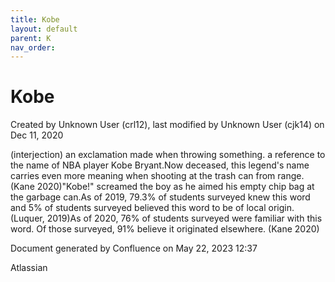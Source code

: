 ```yaml
---
title: Kobe
layout: default
parent: K
nav_order:
---
```


# Kobe

Created by  Unknown User (crl12), last modified by  Unknown User (cjk14) on Dec 11, 2020

(interjection) an exclamation made when throwing something. a reference to the name of NBA player Kobe Bryant.Now deceased, this legend's name carries even more meaning when shooting at the trash can from range.(Kane 2020)&quot;Kobe!&quot; screamed the boy as he aimed his empty chip bag at the garbage can.As of 2019, 79.3% of students surveyed knew this word and 5% of students surveyed believed this word to be of local origin. (Luquer, 2019)As of 2020, 76% of students surveyed were familiar with this word. Of those surveyed, 91% believe it originated elsewhere. (Kane 2020)

Document generated by Confluence on May 22, 2023 12:37

Atlassian
